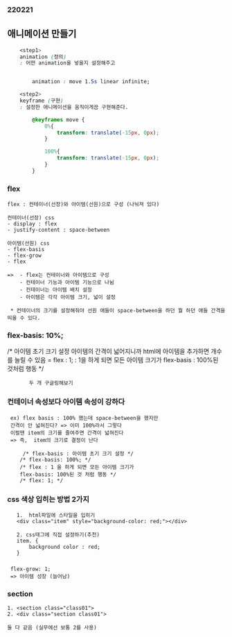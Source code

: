 ### 220221
## 애니메이션 만들기
```css 
    <step1>
    animation (정의)
    : 어떤 animation을 넣을지 설정해주고 


        animation : move 1.5s linear infinite;

    <step2>
    keyframe (구현)
    : 설정한 애니메이션을 움직이게끔 구현해준다.

        @keyframes move {
            0%{
                transform: translate(-15px, 0px);
            }

            100%{
                transform: translate(-15px, 0px);
            }
        }
```

### flex
   
    flex : 컨테이너(선장)와 아이템(선원)으로 구성 (나눠져 있다)
    
    컨테이너(선장) css
    - display : flex
    - justify-content : space-between

    아이템(선원) css
    - flex-basis
    - flex-grow
    - flex

    =>  - flex는 컨테이너와 아이템으로 구성
        - 컨테이너 기능과 아이템 기능으로 나뉨
        - 컨테이너는 아이템 배치 설정
        - 아이템은 각각 아이템 크기, 넓이 설정
     
     * 컨테이너의 크기를 설정해줘야 선원 애들이 space-between을 하던 뭘 하던 애들 간격을 띄울 수 있다.
    

### flex-basis: 10%;
/* 아이템 초기 크기 설정 
          아이템의 간격이 넓어지니까 
          html에 아이템을 추가하면 개수를 늘릴 수 있음
           = flex : 1; : 1을 하게 되면 모든 아이템 크기가 flex-basis : 100%된 것처럼 행동 */ 

           두 개 구글링해보기

### 컨테이너 속성보다 아이템 속성이 강하다
           
     ex) flex basis : 100% 했는데 space-between을 했지만
     간격이 안 넓혀진다? => 이미 100%라서 그렇다
     이럴땐 item의 크기를 줄여주면 간격이 넓혀진다
     => 즉,  item의 크기로 결정이 난다

         /* flex-basis : 아이템 초기 크기 설정 */
        /* flex-basis: 100%; */
        /* flex : 1 을 하게 되면 모든 아이템 크기가 
        flex-basis: 100%된 것 처럼 행동 */
        /* flex: 1; */


### css 색상 입히는 방법 2가지
       1.  html파일에 스타일을 입히기
       <div class="item" style="background-color: red;"></div>
   
       2. css태그에 직접 설정하기(추천)
       item. {
           background color : red;
       }
        
### 
     flex-grow: 1;   
     => 아이템 성장 (늘어남)


### section
    1. <section class="class01">
    2. <div class="section class01">

    둘 다 같음 (실무에선 보통 2를 사용)